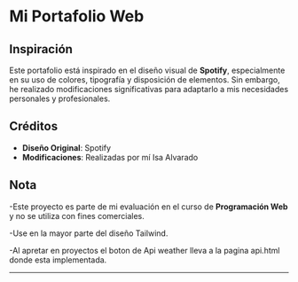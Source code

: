 # Mi Portafolio Web

## Inspiración
Este portafolio está inspirado en el diseño visual de **Spotify**, especialmente en su uso de colores, tipografía y disposición 
de elementos. Sin embargo, he realizado modificaciones significativas para adaptarlo a mis necesidades personales y profesionales.

## Créditos
- **Diseño Original**: Spotify
- **Modificaciones**: Realizadas por mí Isa Alvarado

## Nota

-Este proyecto es parte de mi evaluación en el curso de **Programación Web** y no se utiliza con fines comerciales.

-Use en la mayor parte del diseño Tailwind.

-Al apretar en proyectos el boton de Api weather lleva a la pagina api.html donde esta implementada.

---

